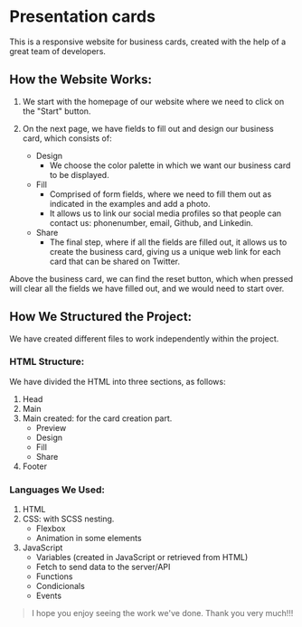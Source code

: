 # Presentation cards

This is a responsive website for business cards, created with the help of a great team of developers.

## How the Website Works:
1. We start with the homepage of our website where we need to click on the "Start" button.
2. On the next page, we have fields to fill out and design our business card, which consists of:

    * Design
        - We choose the color palette in which we want our business card to be displayed.
    * Fill
        - Comprised of form fields, where we need to fill them out as indicated in the examples and add a photo.
        - It allows us to link our social media profiles so that people can contact us: phonenumber, email, Github, and Linkedin.
    * Share
        - The final step, where if all the fields are filled out, it allows us to create the business card, giving us a unique web link for each card that can be shared on Twitter.

Above the business card, we can find the reset button, which when pressed will clear all the fields we have filled out, and we would need to start over.

## How We Structured the Project:
We have created different files to work independently within the project.

### HTML Structure:
We have divided the HTML into three sections, as follows:
1. Head
2. Main
3. Main created: for the card creation part.
    * Preview
    * Design
    * Fill
    * Share
4. Footer

### Languages We Used:
1. HTML
2. CSS: with SCSS nesting.
   * Flexbox
   * Animation in some elements
3. JavaScript
   * Variables (created in JavaScript or retrieved from HTML)
   * Fetch to send data to the server/API
   * Functions
   * Condicionals
   * Events



> I hope you enjoy seeing the work we've done. Thank you very much!!!

